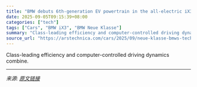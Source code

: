 ```yaml
---
title: "BMW debuts 6th-generation EV powertrain in the all-electric iX3"
date: 2025-09-05T09:15:39+08:00
categories: ["tech"]
tags: ["Cars", "BMW iX3", "BMW Neue Klasse"]
summary: "Class-leading efficiency and computer-controlled driving dynamics combine."
source_url: "https://arstechnica.com/cars/2025/09/neue-klasse-bmws-tech-filled-ix3-electric-suv-is-unveiled/"
---
```


Class-leading efficiency and computer-controlled driving dynamics combine.

---

*来源: [原文链接](https://arstechnica.com/cars/2025/09/neue-klasse-bmws-tech-filled-ix3-electric-suv-is-unveiled/)*
